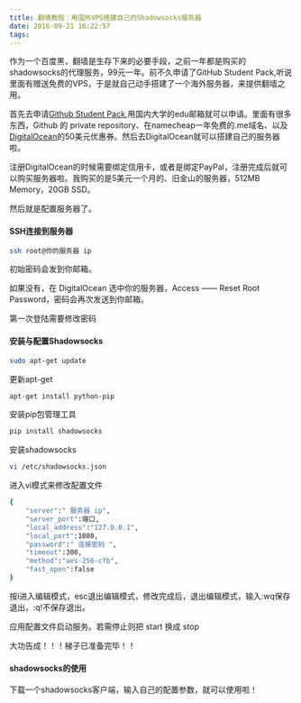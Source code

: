 ```yaml
---
title: 翻墙教程：用国外VPS搭建自己的Shadowsocks服务器
date: 2016-09-21 16:22:57
tags:
---
```


作为一个百度黑，翻墙是生存下来的必要手段，之前一年都是购买的shadowsocks的代理服务，99元一年。前不久申请了GitHub Student Pack,听说里面有赠送免费的VPS，于是就自己动手搭建了一个海外服务器，来提供翻墙之用。

<!-- more -->

首先去申请[Github Student Pack](https://education.github.com/pack),用国内大学的edu邮箱就可以申请。里面有很多东西，Github 的 private repository、在namecheap一年免费的.me域名、以及[DigitalOcean](https://cloud.digitalocean.com/droplets)的50美元优惠券。然后去DigitalOcean就可以搭建自己的服务器啦。

注册DigitalOcean的时候需要绑定信用卡，或者是绑定PayPal，注册完成后就可以购买服务器啦。我购买的是5美元一个月的、旧金山的服务器，512MB Memory，20GB SSD。

然后就是配置服务器了。

#### SSH连接到服务器

```bash
ssh root@你的服务器 ip
```

初始密码会发到你邮箱。

如果没有，在 DigitalOcean 选中你的服务器，Access —— Reset Root Password，密码会再次发送到你邮箱。

第一次登陆需要修改密码

#### 安装与配置Shadowsocks

```bash
sudo apt-get update
```

更新apt-get

```bash
apt-get install python-pip
```

安装pip包管理工具

```bash
pip install shadowsocks
```

安装shadowsocks

```bash
vi /etc/shadowsocks.json
```

进入vi模式来修改配置文件

```bash
{
    "server":" 服务器 ip",
    "server_port":端口,
    "local_address":"127.0.0.1",
    "local_port":1080,
    "password":" 连接密码 ",
    "timeout":300,
    "method":"aes-256-cfb",
    "fast_open":false
}
```

按i进入编辑模式，esc退出编辑模式，修改完成后，退出编辑模式，输入:wq保存退出，:q!不保存退出。

应用配置文件启动服务。若需停止则把 start 换成 stop

大功告成！！！梯子已准备完毕！！

#### shadowsocks的使用

下载一个shadowsocks客户端，输入自己的配置参数，就可以使用啦！
